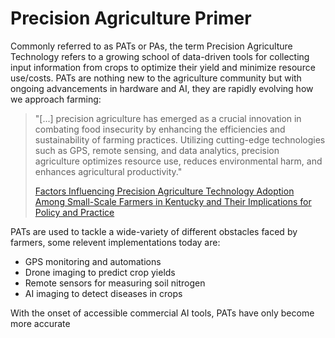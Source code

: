 # Precision Agriculture Primer
Commonly referred to as PATs or PAs, the term Precision Agriculture Technology refers to a growing school of data-driven tools for collecting input information from crops to optimize their yield and minimize resource use/costs. PATs are nothing new to the agriculture community but with ongoing advancements in hardware and AI, they are rapidly evolving how we approach farming:

> "[...] precision agriculture has emerged as a crucial innovation in combating food insecurity by enhancing the efficiencies and sustainability of farming practices. Utilizing cutting-edge technologies such as GPS, remote sensing, and data analytics, precision agriculture optimizes resource use, reduces environmental harm, and enhances agricultural productivity."
> 
> [ Factors Influencing Precision Agriculture Technology Adoption Among Small-Scale Farmers in Kentucky and Their Implications for Policy and Practice ](https://www.mdpi.com/2077-0472/15/2/177)

PATs are used to tackle a wide-variety of different obstacles faced by farmers, some relevent implementations today are:
- GPS monitoring and automations
- Drone imaging to predict crop yields
- Remote sensors for measuring soil nitrogen
- AI imaging to detect diseases in crops

With the onset of accessible commercial AI tools, PATs have only become more accurate 
